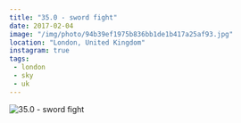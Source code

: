 ```yaml
---
title: "35.0 - sword fight"
date: 2017-02-04
image: "/img/photo/94b39ef1975b836bb1de1b417a25af93.jpg"
location: "London, United Kingdom"
instagram: true
tags:
 - london
 - sky
 - uk
---
```


![35.0 - sword fight](/img/photo/94b39ef1975b836bb1de1b417a25af93.jpg)
